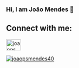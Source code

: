### Hi, I am João Mendes 👋

<!--
**joaopsmendes/joaopsmendes** is a ✨ _special_ ✨ repository because its `README.md` (this file) appears on your GitHub profile.

Here are some ideas to get you started:

- 🔭 I’m currently working on ...
- 🌱 I’m currently learning ...
- 👯 I’m looking to collaborate on ...
- 🤔 I’m looking for help with ...
- 💬 Ask me about ...
- 📫 How to reach me: ...
- 😄 Pronouns: ...
- ⚡ Fun fact: ...
-->

## Connect with me:
<a href="https://www.instagram.com/joaopsmendes/" target="_blank"><img align="center" src="https://cdn.jsdelivr.net/npm/simple-icons@3.0.1/icons/instagram.svg" alt="joaopsmendes" height="30" width="40" /></a> </p> <p align="left"> <a href="https://twitter.com/joaopsmendes40" target="blank"><img src="https://img.shields.io/twitter?logo=twitter&style=for-the-badge" alt="joaopsmendes40" /></a> </p>

